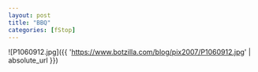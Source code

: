 ```yaml
---
layout: post
title: "BBQ"
categories: [fStop]
---
```



![P1060912.jpg]({{ 'https://www.botzilla.com/blog/pix2007/P1060912.jpg' | absolute_url }})

